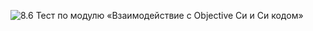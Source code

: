 ![8.6 Тест по модулю «Взаимодействие с Objective Си и Си кодом»](https://i.postimg.cc/VfZDHNp9/Objective.png)
